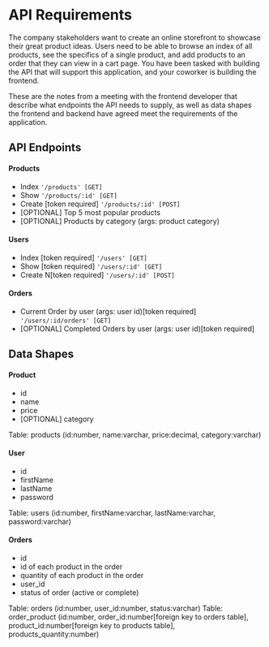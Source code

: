 # API Requirements
The company stakeholders want to create an online storefront to showcase their great product ideas. Users need to be able to browse an index of all products, see the specifics of a single product, and add products to an order that they can view in a cart page. You have been tasked with building the API that will support this application, and your coworker is building the frontend.

These are the notes from a meeting with the frontend developer that describe what endpoints the API needs to supply, as well as data shapes the frontend and backend have agreed meet the requirements of the application. 

## API Endpoints
#### Products
- Index `'/products' [GET]`
- Show `'/products/:id' [GET]`
- Create [token required] `'/products/:id' [POST]`
- [OPTIONAL] Top 5 most popular products 
- [OPTIONAL] Products by category (args: product category)

#### Users
- Index [token required] `'/users' [GET]`
- Show [token required] `'/users/:id' [GET]`
- Create N[token required] `'/users/:id' [POST]`

#### Orders
- Current Order by user (args: user id)[token required] `'/users/:id/orders' [GET]`
- [OPTIONAL] Completed Orders by user (args: user id)[token required]

## Data Shapes
#### Product
- id
- name
- price
- [OPTIONAL] category

Table: products (id:number, name:varchar, price:decimal, category:varchar)

#### User
- id
- firstName
- lastName
- password

Table: users (id:number, firstName:varchar, lastName:varchar, password:varchar)

#### Orders
- id
- id of each product in the order
- quantity of each product in the order
- user_id
- status of order (active or complete)

Table: orders (id:number, user_id:number, status:varchar)
Table: order_product (id:number, order_id:number[foreign key to orders table],
product_id:number[foreign key to products table],
products_quantity:number)